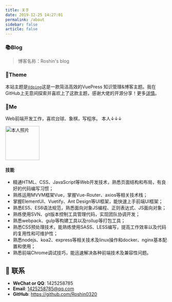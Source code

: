 ```yaml
---
title: 关于
date: 2019-12-25 14:27:01
permalink: /about
sidebar: false
article: false
---
```


### 📚Blog

> 博客名称：Roshin's blog

### 🎨Theme

本站主题是[`Vdoing`](https://github.com/xugaoyi/vuepress-theme-vdoing)这是一款简洁高效的VuePress 知识管理&博客主题。我在GitHub上无意间探索并喜欢上了这款主题，感谢大佬的开源分享！更多[详情](https://github.com/xugaoyi/vuepress-theme-vdoing)。

### 🐼Me

Web前端开发工作，喜欢台球、象棋，写程序。 本人↓↓↓

<img src='https://cdn.jsdelivr.net/gh/Roshin0320/images/blog/avatar.jpg' alt='本人照片' style="width:106px;">

#### 技能

- 精通HTML、CSS、JavaScript等Web开发技术，熟悉页面结构和布局，有良好的代码编写习惯；
- 熟练运用MVVM框架Vue，掌握Vue-Router、axios等相关技术栈；
- 掌握ElementUI、Vuetify、Ant Design等UI框架，能快速上手前端UI框架；
- 熟悉ES5、ES6语法规范，熟悉面向对象JS编程、正则表达式、JS面向对象；
- 熟练使用SVN、git版本控制工具管理代码，实现团队协调开发；
- 熟悉webpack、gulp等构建工具以及rollup等打包工具；
- 熟悉CSS预处理技术，能熟练使用SASS、LESS编写，提高工作效率以及代码的复用性和可维护性；
- 熟悉nodejs、koa2、express等相关技术及linux操作和docker、nginx基本配置和使用；
- 熟悉前端Chrome调试技巧，能迅速解决各种前端技术及兼容性问题。

## :email: 联系

- **WeChat or QQ**: <a :href="qqUrl" class='qq'>1425258785</a>
- **Email**:  <a href="mailto:1425258785@qq.com">1425258785@qq.com</a>
- **GitHub**: <https://github.com/Roshin0320>

<script>
  export default {
    data(){
      return {
        qqUrl: 'tencent://message/?uin=894072666&Site=&Menu=yes' 
      }
    },
    mounted(){
      const flag =  navigator.userAgent.match(/(phone|pad|pod|iPhone|iPod|ios|iPad|Android|Mobile|BlackBerry|IEMobile|MQQBrowser|JUC|Fennec|wOSBrowser|BrowserNG|WebOS|Symbian|Windows Phone)/i);
      if(flag){
        this.qqUrl = 'mqqwpa://im/chat?chat_type=wpa&uin=894072666&version=1&src_type=web&web_src=oicqzone.com'
      }
    }
  }
</script>           